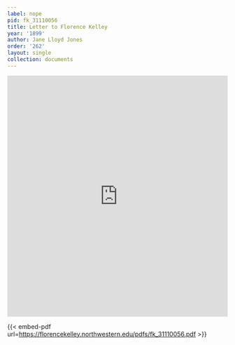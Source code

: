 ```yaml
---
label: nope
pid: fk_31110056
title: Letter to Florence Kelley
year: '1899'
author: Jane Lloyd Jones
order: '262'
layout: single
collection: documents
---
```

<iframe src="https://northwestern.app.box.com/embed/s/wat1losel6eiu4ndd1v6ojbax4bzknky?sortColumn=date&view=list" width="100%" height="550" frameborder="0" allowfullscreen webkitallowfullscreen msallowfullscreen></iframe>


{{< embed-pdf url=https://florencekelley.northwestern.edu/pdfs/fk_31110056.pdf >}}